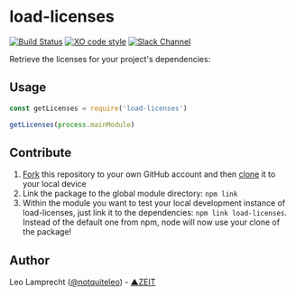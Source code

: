 # load-licenses

[![Build Status](https://travis-ci.org/zeit/load-licenses.svg?branch=master)](https://travis-ci.org/zeit/load-licenses)
[![XO code style](https://img.shields.io/badge/code_style-XO-5ed9c7.svg)](https://github.com/sindresorhus/xo)
[![Slack Channel](https://zeit-slackin.now.sh/badge.svg)](https://zeit.chat)

Retrieve the licenses for your project's dependencies:

## Usage

```js
const getLicenses = require('load-licenses')

getLicenses(process.mainModule)
```

## Contribute

1. [Fork](https://help.github.com/articles/fork-a-repo/) this repository to your own GitHub account and then [clone](https://help.github.com/articles/cloning-a-repository/) it to your local device
2. Link the package to the global module directory: `npm link`
3. Within the module you want to test your local development instance of load-licenses, just link it to the dependencies: `npm link load-licenses`. Instead of the default one from npm, node will now use your clone of the package!

## Author

Leo Lamprecht ([@notquiteleo](https://twitter.com/notquiteleo)) - [▲ZEIT](https://zeit.co)
